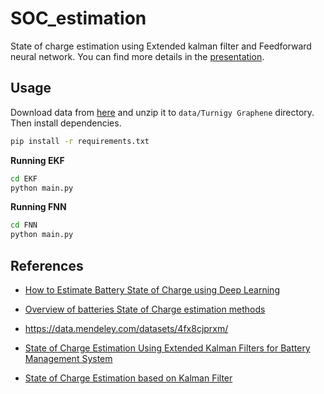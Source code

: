 # SOC_estimation

State of charge estimation using Extended kalman filter and Feedforward neural network. You can find more details in the [presentation](SOC_Estimation.pdf).

## Usage

Download data from [here](https://data.mendeley.com/datasets/4fx8cjprxm/1) and unzip it to `data/Turnigy Graphene` directory. Then install dependencies.

```bash
pip install -r requirements.txt
```

**Running EKF**

```bash
cd EKF
python main.py
```

**Running FNN**

```bash
cd FNN
python main.py
```

## References

- [How to Estimate Battery State of Charge using Deep Learning](https://www.youtube.com/playlist?list=PLn8PRpmsu08qEaoBNHa16bPASDDKNBQI0)

- [Overview of batteries State of Charge estimation methods](https://www.sciencedirect.com/science/article/pii/S2352146519301905/pdf?md5=e1eaca1e8655197f259bcf88b4e9e47f&pid=1-s2.0-S2352146519301905-main.pdf)

- https://data.mendeley.com/datasets/4fx8cjprxm/

- [State of Charge Estimation Using Extended Kalman Filters for Battery Management System](https://energy.stanford.edu/sites/g/files/sbiybj9971/f/taborelli_onori_ievc.pdf)

- [State of Charge Estimation based on Kalman Filter](https://in.mathworks.com/matlabcentral/fileexchange/90381-state-of-charge-estimation-function-based-on-kalman-filter)